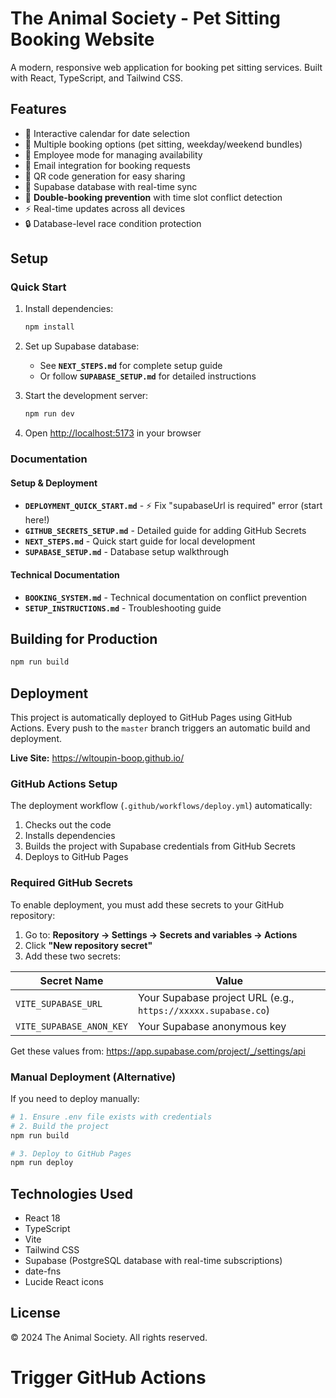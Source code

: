 # The Animal Society - Pet Sitting Booking Website

A modern, responsive web application for booking pet sitting services. Built with React, TypeScript, and Tailwind CSS.

## Features

- 📅 Interactive calendar for date selection
- 🐾 Multiple booking options (pet sitting, weekday/weekend bundles)
- 👥 Employee mode for managing availability
- 📧 Email integration for booking requests
- 📱 QR code generation for easy sharing
- 💾 Supabase database with real-time sync
- 🚫 **Double-booking prevention** with time slot conflict detection
- ⚡ Real-time updates across all devices
- 🔒 Database-level race condition protection

## Setup

### Quick Start

1. Install dependencies:
   ```bash
   npm install
   ```

2. Set up Supabase database:
   - See **`NEXT_STEPS.md`** for complete setup guide
   - Or follow **`SUPABASE_SETUP.md`** for detailed instructions

3. Start the development server:
   ```bash
   npm run dev
   ```

4. Open [http://localhost:5173](http://localhost:5173) in your browser

### Documentation

#### Setup & Deployment
- **`DEPLOYMENT_QUICK_START.md`** - ⚡ Fix "supabaseUrl is required" error (start here!)
- **`GITHUB_SECRETS_SETUP.md`** - Detailed guide for adding GitHub Secrets
- **`NEXT_STEPS.md`** - Quick start guide for local development
- **`SUPABASE_SETUP.md`** - Database setup walkthrough

#### Technical Documentation
- **`BOOKING_SYSTEM.md`** - Technical documentation on conflict prevention
- **`SETUP_INSTRUCTIONS.md`** - Troubleshooting guide

## Building for Production

```bash
npm run build
```

## Deployment

This project is automatically deployed to GitHub Pages using GitHub Actions. Every push to the `master` branch triggers an automatic build and deployment.

**Live Site:** https://wltoupin-boop.github.io/

### GitHub Actions Setup

The deployment workflow (`.github/workflows/deploy.yml`) automatically:
1. Checks out the code
2. Installs dependencies
3. Builds the project with Supabase credentials from GitHub Secrets
4. Deploys to GitHub Pages

### Required GitHub Secrets

To enable deployment, you must add these secrets to your GitHub repository:

1. Go to: **Repository → Settings → Secrets and variables → Actions**
2. Click **"New repository secret"**
3. Add these two secrets:

| Secret Name | Value |
|-------------|-------|
| `VITE_SUPABASE_URL` | Your Supabase project URL (e.g., `https://xxxxx.supabase.co`) |
| `VITE_SUPABASE_ANON_KEY` | Your Supabase anonymous key |

Get these values from: https://app.supabase.com/project/_/settings/api

### Manual Deployment (Alternative)

If you need to deploy manually:
```bash
# 1. Ensure .env file exists with credentials
# 2. Build the project
npm run build

# 3. Deploy to GitHub Pages
npm run deploy
```

## Technologies Used

- React 18
- TypeScript
- Vite
- Tailwind CSS
- Supabase (PostgreSQL database with real-time subscriptions)
- date-fns
- Lucide React icons

## License

© 2024 The Animal Society. All rights reserved.
# Trigger GitHub Actions
